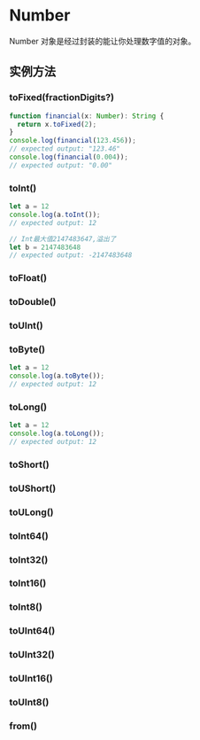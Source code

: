 # Number


Number 对象是经过封装的能让你处理数字值的对象。

## 实例方法


### toFixed(fractionDigits?)

<!-- UTSJSON.Number.toFixed.description -->

<!-- UTSJSON.Number.toFixed.param -->

<!-- UTSJSON.Number.toFixed.returnValue -->

```ts
function financial(x: Number): String {
  return x.toFixed(2);
}
console.log(financial(123.456));
// expected output: "123.46"
console.log(financial(0.004));
// expected output: "0.00"
```

<!-- UTSJSON.Number.toFixed.compatibility -->

### toInt()

<!-- UTSJSON.Number.toInt.description -->

<!-- UTSJSON.Number.toInt.param -->

<!-- UTSJSON.Number.toInt.returnValue -->

```ts
let a = 12
console.log(a.toInt());
// expected output: 12

// Int最大值2147483647,溢出了
let b = 2147483648
// expected output: -2147483648 
```

<!-- UTSJSON.Number.toInt.compatibility -->

### toFloat()

<!-- UTSJSON.Number.toFloat.description -->

<!-- UTSJSON.Number.toFloat.param -->

<!-- UTSJSON.Number.toFloat.returnValue -->

<!-- UTSJSON.Number.toFloat.compatibility -->

### toDouble()

<!-- UTSJSON.Number.toDouble.description -->

<!-- UTSJSON.Number.toDouble.param -->

<!-- UTSJSON.Number.toDouble.returnValue -->

<!-- UTSJSON.Number.toDouble.compatibility -->

### toUInt()

<!-- UTSJSON.Number.toUInt.description -->

<!-- UTSJSON.Number.toUInt.param -->

<!-- UTSJSON.Number.toUInt.returnValue -->

<!-- UTSJSON.Number.toUInt.compatibility -->

### toByte()

<!-- UTSJSON.Number.toByte.description -->

<!-- UTSJSON.Number.toByte.param -->

<!-- UTSJSON.Number.toByte.returnValue -->

```ts
let a = 12
console.log(a.toByte());
// expected output: 12
```

<!-- UTSJSON.Number.toByte.compatibility -->

### toLong()

<!-- UTSJSON.Number.toLong.description -->

<!-- UTSJSON.Number.toLong.param -->

<!-- UTSJSON.Number.toLong.returnValue -->

```ts
let a = 12
console.log(a.toLong());
// expected output: 12
```

<!-- UTSJSON.Number.toLong.compatibility -->

### toShort()

<!-- UTSJSON.Number.toShort.description -->

<!-- UTSJSON.Number.toShort.param -->

<!-- UTSJSON.Number.toShort.returnValue -->

<!-- UTSJSON.Number.toShort.compatibility -->

### toUShort()

<!-- UTSJSON.Number.toUShort.description -->

<!-- UTSJSON.Number.toUShort.param -->

<!-- UTSJSON.Number.toUShort.returnValue -->

<!-- UTSJSON.Number.toUShort.compatibility -->

### toULong()

<!-- UTSJSON.Number.toULong.description -->

<!-- UTSJSON.Number.toULong.param -->

<!-- UTSJSON.Number.toULong.returnValue -->

<!-- UTSJSON.Number.toULong.compatibility -->

### toInt64()

<!-- UTSJSON.Number.toInt64.description -->

<!-- UTSJSON.Number.toInt64.param -->

<!-- UTSJSON.Number.toInt64.returnValue -->

<!-- UTSJSON.Number.toInt64.compatibility -->

### toInt32()

<!-- UTSJSON.Number.toInt32.description -->

<!-- UTSJSON.Number.toInt32.param -->

<!-- UTSJSON.Number.toInt32.returnValue -->

<!-- UTSJSON.Number.toInt32.compatibility -->

### toInt16()

<!-- UTSJSON.Number.toInt16.description -->

<!-- UTSJSON.Number.toInt16.param -->

<!-- UTSJSON.Number.toInt16.returnValue -->

<!-- UTSJSON.Number.toInt16.compatibility -->

### toInt8()

<!-- UTSJSON.Number.toInt8.description -->

<!-- UTSJSON.Number.toInt8.param -->

<!-- UTSJSON.Number.toInt8.returnValue -->

<!-- UTSJSON.Number.toInt8.compatibility -->


### toUInt64()

<!-- UTSJSON.Number.toUInt64.description -->

<!-- UTSJSON.Number.toUInt64.param -->

<!-- UTSJSON.Number.toUInt64.returnValue -->

<!-- UTSJSON.Number.toUInt64.compatibility -->

### toUInt32()

<!-- UTSJSON.Number.toUInt32.description -->

<!-- UTSJSON.Number.toUInt32.param -->

<!-- UTSJSON.Number.toUInt32.returnValue -->

<!-- UTSJSON.Number.toUInt32.compatibility -->

### toUInt16()

<!-- UTSJSON.Number.toUInt16.description -->

<!-- UTSJSON.Number.toUInt16.param -->

<!-- UTSJSON.Number.toUInt16.returnValue -->

<!-- UTSJSON.Number.toUInt16.compatibility -->

### toUInt8()

<!-- UTSJSON.Number.toUInt8.description -->

<!-- UTSJSON.Number.toUInt8.param -->

<!-- UTSJSON.Number.toUInt8.returnValue -->

<!-- UTSJSON.Number.toUInt8.compatibility -->


### from()

<!-- UTSJSON.Number.from.description -->

<!-- UTSJSON.Number.from.param -->

<!-- UTSJSON.Number.from.returnValue -->

<!-- UTSJSON.Number.from.compatibility -->